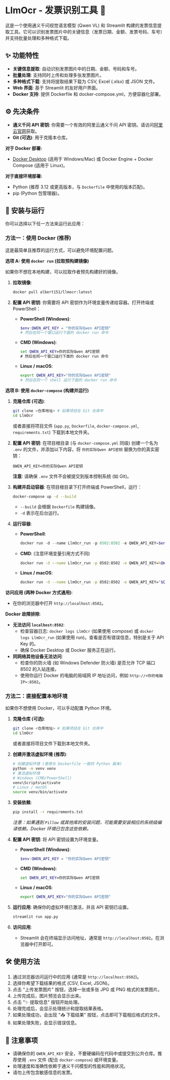 # LlmOcr - 发票识别工具 🧾

这是一个使用通义千问视觉语言模型 (Qwen VL) 和 Streamlit 构建的发票信息提取工具。它可以识别发票图片中的关键信息（发票日期、金额、发票号码、车号）并支持批量处理和多种格式下载。

## ✨ 功能特性

*   **关键信息提取**: 自动识别发票图片中的日期、金额、号码和车号。
*   **批量处理**: 支持同时上传和处理多张发票图片。
*   **多种格式下载**: 支持将提取结果下载为 CSV, Excel (.xlsx) 或 JSON 文件。
*   **Web 界面**: 基于 Streamlit 的友好用户界面。
*   **Docker 支持**: 提供 Dockerfile 和 docker-compose.yml，方便容器化部署。

## ⚙️ 先决条件

*   **通义千问 API 密钥**: 你需要一个有效的阿里云通义千问 API 密钥。请访问[阿里云官网](https://dashscope.console.aliyun.com/apiKey)获取。
*   **Git (可选)**: 用于克隆本仓库。

**对于 Docker 部署:**

*   [Docker Desktop](https://www.docker.com/products/docker-desktop/) (适用于 Windows/Mac) 或 Docker Engine + Docker Compose (适用于 Linux)。

**对于直接环境部署:**

*   Python (推荐 3.12 或更高版本，与 `Dockerfile` 中使用的版本匹配)。
*   pip (Python 包管理器)。

## 🚀 安装与运行

你可以选择以下任一方法来运行此应用：

### 方法一：使用 Docker (推荐)

这是最简单且推荐的运行方式，可以避免环境配置问题。

**选项 A: 使用 `docker run` (拉取预构建镜像)**

如果你不想在本地构建，可以拉取作者预先构建好的镜像。

1.  **拉取镜像**:
    ```bash
    docker pull albert151/llmocr:latest
    ```

2.  **配置 API 密钥**:
    你需要将 API 密钥作为环境变量传递给容器。打开终端或 PowerShell：
    *   **PowerShell (Windows)**:
        ```powershell
        $env:QWEN_API_KEY = "你的实际Qwen API密钥"
        # 然后在同一个窗口运行下面的 docker run 命令
        ```
    *   **CMD (Windows)**:
        ```cmd
        set QWEN_API_KEY=你的实际Qwen API密钥
        # 然后在同一个窗口运行下面的 docker run 命令
        ```
    *   **Linux / macOS**:
        ```bash
        export QWEN_API_KEY="你的实际Qwen API密钥"
        # 然后在同一个 shell 运行下面的 docker run 命令
        ```

**选项 B: 使用 `docker-compose` (构建并运行)**

1.  **克隆仓库 (可选)**:
    ```bash
    git clone <仓库地址> # 如果项目在 Git 仓库中
    cd LlmOcr
    ```
    或者直接将项目文件 (`app.py`, `Dockerfile`, `docker-compose.yml`, `requirements.txt`) 下载到本地文件夹。

2.  **配置 API 密钥**:
    在项目根目录 (与 `docker-compose.yml` 同级) 创建一个名为 `.env` 的文件，并添加以下内容，将 `你的实际Qwen API密钥` 替换为你的真实密钥：
    ```env
    QWEN_API_KEY=你的实际Qwen API密钥
    ```
    **注意**: 请确保 `.env` 文件不会被提交到版本控制系统 (如 Git)。

3.  **构建并启动容器**:
    在项目根目录下打开终端或 PowerShell，运行：
    ```bash
    docker-compose up -d --build
    ```
    *   `--build` 会根据 `Dockerfile` 构建镜像。
    *   `-d` 表示在后台运行。



3.  **运行容器**:
    *   **PowerShell**:
        ```powershell
        docker run -d --name LlmOcr_run -p 8502:8502 -e QWEN_API_KEY=$env:QWEN_API_KEY --restart always albert151/llmocr:latest
        ```
    *   **CMD**: (注意环境变量引用方式不同)
        ```cmd
        docker run -d --name LlmOcr_run -p 8502:8502 -e QWEN_API_KEY=%QWEN_API_KEY% --restart always albert151/llmocr:latest
        ```
    *   **Linux / macOS**:
        ```bash
        docker run -d --name LlmOcr_run -p 8502:8502 -e QWEN_API_KEY="$QWEN_API_KEY" --restart always albert151/llmocr:latest
        ```

**访问应用 (两种 Docker 方式通用)**:

*   在你的浏览器中打开 `http://localhost:8502`。

**Docker 故障排除**:

*   **无法访问 `localhost:8502`**:
    *   检查容器日志: `docker logs LlmOcr` (如果使用 compose) 或 `docker logs LlmOcr_run` (如果使用 run)。查看是否有错误信息，特别是关于 API Key 的。
    *   确保 Docker Desktop 或 Docker 服务正在运行。
*   **同网络其他设备无法访问**:
    *   检查你的防火墙 (如 Windows Defender 防火墙) 是否允许 TCP 端口 8502 的入站连接。
    *   使用你运行 Docker 的电脑的局域网 IP 地址访问，例如 `http://<你的电脑IP>:8502`。

### 方法二：直接配置本地环境

如果你不想使用 Docker，可以手动配置 Python 环境。

1.  **克隆仓库 (可选)**:
    ```bash
    git clone <仓库地址> # 如果项目在 Git 仓库中
    cd LlmOcr
    ```
    或者直接将项目文件下载到本地文件夹。

2.  **创建并激活虚拟环境 (推荐)**:
    ```bash
    # 创建虚拟环境 (使用与 Dockerfile 一致的 Python 版本)
    python -m venv venv
    # 激活虚拟环境
    # Windows (CMD/PowerShell)
    venv\Scripts\activate
    # Linux / macOS
    source venv/bin/activate
    ```

3.  **安装依赖**:
    ```bash
    pip install -r requirements.txt
    ```
    *注意：如果遇到 `Pillow` 或其他库的安装问题，可能需要安装相应的系统级编译依赖。Docker 环境已包含这些依赖。*

4.  **配置 API 密钥**:
    将 API 密钥设置为环境变量。
    *   **PowerShell (Windows)**:
        ```powershell
        $env:QWEN_API_KEY = "你的实际Qwen API密钥"
        ```
    *   **CMD (Windows)**:
        ```cmd
        set QWEN_API_KEY=你的实际Qwen API密钥
        ```
    *   **Linux / macOS**:
        ```bash
        export QWEN_API_KEY="你的实际Qwen API密钥"
        ```

5.  **运行应用**:
    确保你的虚拟环境已激活，并且 API 密钥已设置。
    ```bash
    streamlit run app.py
    ```

6.  **访问应用**:
    *   Streamlit 会在终端显示访问地址，通常是 `http://localhost:8502`。在浏览器中打开即可。

## 🛠️ 使用方法

1.  通过浏览器访问运行中的应用 (通常是 `http://localhost:8502`)。
2.  选择你希望下载结果的格式 (CSV, Excel, JSON)。
3.  点击 "上传发票图片" 按钮，选择一张或多张 JPG 或 PNG 格式的发票图片。
4.  上传完成后，图片预览会显示出来。
5.  点击 "✨ 提取信息" 按钮开始处理。
6.  处理完成后，会显示处理统计和提取结果表格。
7.  如果处理成功，会出现 "📥 下载结果" 按钮，点击即可下载相应格式的文件。
8.  如果处理失败，会显示错误信息。

## 📄 注意事项

*   请确保你的 `QWEN_API_KEY` 安全，不要硬编码在代码中或提交到公共仓库。推荐使用 `.env` 文件 (配合 `docker-compose`) 或环境变量。
*   处理速度和准确性依赖于通义千问模型的性能和网络状况。
*   请勿上传包含敏感信息的发票。